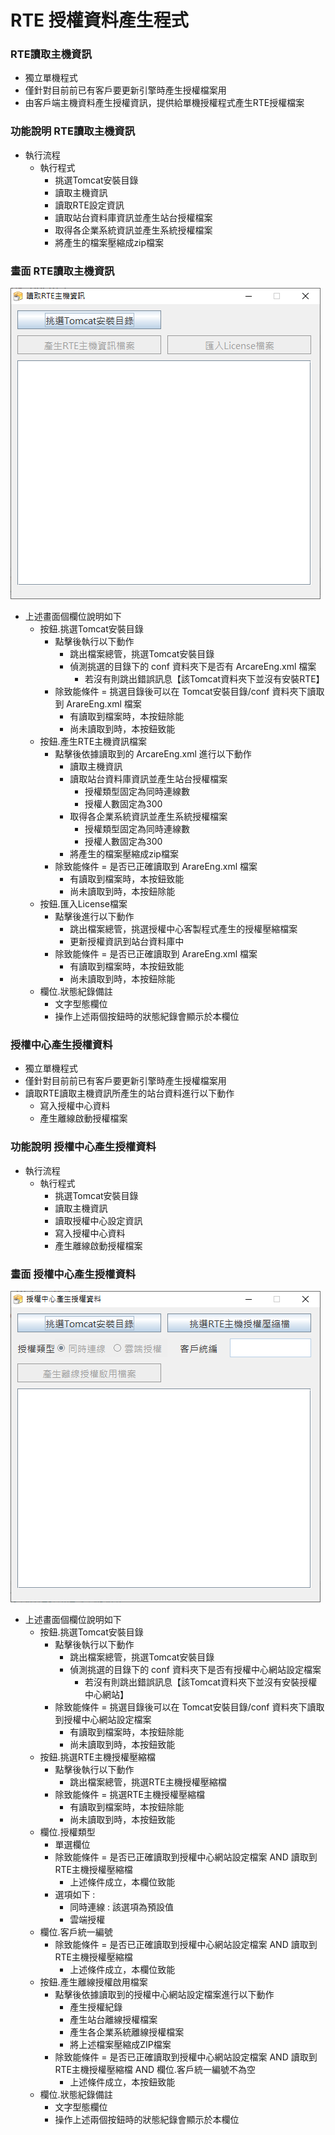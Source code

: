 # RTE 授權資料產生程式

### <div id="readrte">RTE讀取主機資訊</div>
* 獨立單機程式
* 僅針對目前前已有客戶要更新引擎時產生授權檔案用
* 由客戶端主機資料產生授權資訊，提供給單機授權程式產生RTE授權檔案
  
### <div id="func">功能說明 <path>RTE讀取主機資訊</path></div>
* 執行流程
  * 執行程式
    * 挑選Tomcat安裝目錄
    * 讀取主機資訊
    * 讀取RTE設定資訊
    * 讀取站台資料庫資訊並產生站台授權檔案
    * 取得各企業系統資訊並產生系統授權檔案
    * 將產生的檔案壓縮成zip檔案

### <div id="view">畫面 <path>RTE讀取主機資訊</path></div>
![畫面]

* 上述畫面個欄位說明如下
  * 按鈕.挑選Tomcat安裝目錄
    * 點擊後執行以下動作
      * 跳出檔案總管，挑選Tomcat安裝目錄
      * 偵測挑選的目錄下的 conf 資料夾下是否有 ArcareEng.xml 檔案
        * 若沒有則跳出錯誤訊息【該Tomcat資料夾下並沒有安裝RTE】
    * 除致能條件 = 挑選目錄後可以在 Tomcat安裝目錄/conf 資料夾下讀取到 ArareEng.xml 檔案
      * 有讀取到檔案時，本按鈕除能
      * 尚未讀取到時，本按鈕致能
  * 按鈕.產生RTE主機資訊檔案
    * 點擊後依據讀取到的 ArcareEng.xml 進行以下動作
      * 讀取主機資訊
      * 讀取站台資料庫資訊並產生站台授權檔案
        * 授權類型固定為同時連線數
        * 授權人數固定為300
      * 取得各企業系統資訊並產生系統授權檔案
        * 授權類型固定為同時連線數
        * 授權人數固定為300
      * 將產生的檔案壓縮成zip檔案
    * 除致能條件 = 是否已正確讀取到 ArareEng.xml 檔案
      * 有讀取到檔案時，本按鈕致能
      * 尚未讀取到時，本按鈕除能
  * 按鈕.匯入License檔案
    * 點擊後進行以下動作
      * 跳出檔案總管，挑選授權中心客製程式產生的授權壓縮檔案
      * 更新授權資訊到站台資料庫中
    * 除致能條件 = 是否已正確讀取到 ArareEng.xml 檔案
      * 有讀取到檔案時，本按鈕致能
      * 尚未讀取到時，本按鈕除能
  * 欄位.狀態紀錄備註
    * 文字型態欄位
    * 操作上述兩個按鈕時的狀態紀錄會顯示於本欄位

### <div id="auth">授權中心產生授權資料</div>
* 獨立單機程式
* 僅針對目前前已有客戶要更新引擎時產生授權檔案用
* 讀取RTE讀取主機資訊所產生的站台資料進行以下動作
  * 寫入授權中心資料
  * 產生離線啟動授權檔案
  
### <div id="func">功能說明 <path>授權中心產生授權資料</path></div>
* 執行流程
  * 執行程式
    * 挑選Tomcat安裝目錄
    * 讀取主機資訊
    * 讀取授權中心設定資訊
    * 寫入授權中心資料
    * 產生離線啟動授權檔案

### <div id="view">畫面 <path>授權中心產生授權資料</path></div>
![授權程式畫面]

* 上述畫面個欄位說明如下
  * 按鈕.挑選Tomcat安裝目錄
    * 點擊後執行以下動作
      * 跳出檔案總管，挑選Tomcat安裝目錄
      * 偵測挑選的目錄下的 conf 資料夾下是否有授權中心網站設定檔案
        * 若沒有則跳出錯誤訊息【該Tomcat資料夾下並沒有安裝授權中心網站】
    * 除致能條件 = 挑選目錄後可以在 Tomcat安裝目錄/conf 資料夾下讀取到授權中心網站設定檔案
      * 有讀取到檔案時，本按鈕除能
      * 尚未讀取到時，本按鈕致能
  * 按鈕.挑選RTE主機授權壓縮檔
    * 點擊後執行以下動作
      * 跳出檔案總管，挑選RTE主機授權壓縮檔
    * 除致能條件 = 挑選RTE主機授權壓縮檔
      * 有讀取到檔案時，本按鈕除能
      * 尚未讀取到時，本按鈕致能
  * 欄位.授權類型
    * 單選欄位
    * 除致能條件 = 是否已正確讀取到授權中心網站設定檔案 AND 讀取到RTE主機授權壓縮檔
      * 上述條件成立，本欄位致能
    * 選項如下 :
      * 同時連線 : 該選項為預設值
      * 雲端授權
  * 欄位.客戶統一編號
    * 除致能條件 = 是否已正確讀取到授權中心網站設定檔案 AND 讀取到RTE主機授權壓縮檔
      * 上述條件成立，本欄位致能
  * 按鈕.產生離線授權啟用檔案
    * 點擊後依據讀取到的授權中心網站設定檔案進行以下動作
      * 產生授權紀錄
      * 產生站台離線授權檔案
      * 產生各企業系統離線授權檔案
      * 將上述檔案壓縮成ZIP檔案
    * 除致能條件 = 是否已正確讀取到授權中心網站設定檔案 AND 讀取到RTE主機授權壓縮檔 AND 欄位.客戶統一編號不為空
      * 上述條件成立，本按鈕致能
  * 欄位.狀態紀錄備註
    * 文字型態欄位
    * 操作上述兩個按鈕時的狀態紀錄會顯示於本欄位

[畫面]:attachment/view.png "畫面"
[授權程式畫面]:attachment/auth_view.png "授權程式畫面"